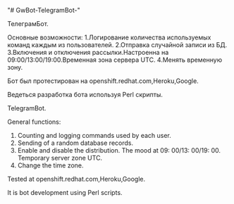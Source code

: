 "# GwBot-TelegramBot-" 

ТелеграмБот.

Основные возможности:
1.Логирование количества используемых команд каждым из пользователей.
2.Отправка случайной записи из БД.
3.Включения и отключения рассылки.Настроенна на 09:00/13:00/19:00.Временная зона сервера UTC.
4.Менять временную зону.


Бот был протестирован на openshift.redhat.com,Heroku,Google.

Ведеться разработка бота используя Perl скрипты.

TelegramBot.

General functions:
1. Counting and logging commands used by each user.
2. Sending of a random database records.
3. Enable and disable the distribution. The mood at 09: 00/13: 00/19: 00. Temporary server zone UTC.
4. Change the time zone.


Tested at openshift.redhat.com,Heroku,Google.

It is bot development using Perl scripts.
